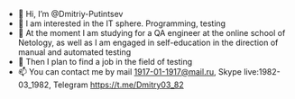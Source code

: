 - 👋 Hi, I’m @Dmitriy-Putintsev
- 👀 I am interested in the IT sphere. Programming, testing
- 🌱 At the moment I am studying for a QA engineer at the online school of Netology, as well as I am engaged in self-education in the direction of manual and automated testing
- 💞️ Then I plan to find a job in the field of testing
- 📫 You can contact me by mail 1917-01-1917@mail.ru, Skype live:1982-03_1982, Telegram https://t.me/Dmitry03_82

<!---
Dmitriy-Putintsev/Dmitriy-Putintsev is a ✨ special ✨ repository because its `README.md` (this file) appears on your GitHub profile.
You can click the Preview link to take a look at your changes.
--->
